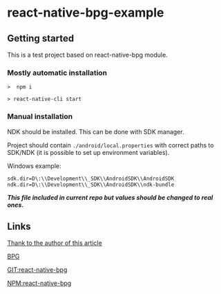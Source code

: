 
# react-native-bpg-example

## Getting started

This is a test project based on react-native-bpg module.

### Mostly automatic installation

```>  npm i```

```> react-native-cli start```

### Manual installation

NDK should be installed. This can be done with SDK manager.

Project should contain ```./android/local.properties``` with correct paths to SDK/NDK (it is possible to set up environment variables). 

Windows example:
```
sdk.dir=D\:\\Development\\_SDK\\AndroidSDK\\AndroidSDK
ndk.dir=D\:\\Development\\_SDK\\AndroidSDK\\ndk-bundle
```

_**This file included in current repo but values should be changed to real ones.**_

## Links

[Thank to the author of this article](http://pragmaticjoe.blogspot.ru/2015/05/using-bpg-image-format-on-android.html)

[BPG](https://bellard.org/bpg/)

[GIT:react-native-bpg](https://github.com/nosshar/react-native-bpg)

[NPM:react-native-bpg](https://www.npmjs.com/package/react-native-bpg)

